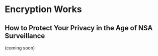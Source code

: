 Encryption Works
================

How to Protect Your Privacy in the Age of NSA Surveillance
----------------------------------------------------------

(coming soon)

